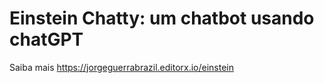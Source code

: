 # Einstein Chatty: um chatbot usando chatGPT

Saiba mais
https://jorgeguerrabrazil.editorx.io/einstein
